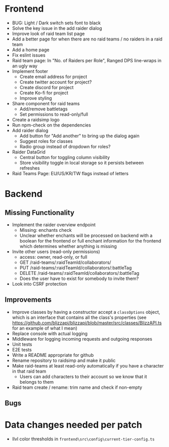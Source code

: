 # Frontend

- BUG: Light / Dark switch sets font to black
- Solve the key issue in the add raider dialog
- Improve look of raid team list page
- Add a better page for when there are no raid teams / no raiders in a raid team
- Add a home page
- Fix eslint issues
- Raid team page: In "No. of Raiders per Role", Ranged DPS line-wraps in an ugly way
- Implement footer
  - Create email address for project
  - Create twitter account for project?
  - Create discord for project
  - Create Ko-fi for project
  - Improve styling
- Share component for raid teams
  - Add/remove battletags
  - Set permissions to read-only/full
- Create a raidsimp logo
- Run npm-check on the dependencies
- Add raider dialog
  - Add button for "Add another" to bring up the dialog again
  - Suggest roles for classes
  - Radio group instead of dropdown for roles?
- Raider DataGrid
  - Central button for toggling column visibility
  - Store visibility toggle in local storage so it persists between refreshes
- Raid Teams Page: EU/US/KR/TW flags instead of letters

# Backend

## Missing Functionality

- Implement the raider overview endpoint
  - Missing: enchants check
  - Unclear whether enchants will be processed on backend with a boolean for the frontend or full enchant information for the frontend which determines whether anything is missing
- Invite other users (read-only permissions)
  - access: owner, read-only, or full
  - GET /raid-teams/:raidTeamId/collaborators/
  - PUT /raid-teams/:raidTeamId/collaborators/:battleTag
  - DELETE /raid-teams/:raidTeamId/collaborators/:battleTag
  - Does the user have to exist for somebody to invite them?
- Look into CSRF protection

## Improvements

- Improve classes by having a constructor accept a `classOptions` object, which is an interface that contains all the class's properties (see https://github.com/blizzapi/blizzapi/blob/master/src/classes/BlizzAPI.ts for an example of what I mean)
- Replace console with actual logging
- Middleware for logging incoming requests and outgoing responses
- Unit tests
- E2E tests
- Write a README appropriate for github
- Rename repository to raidsimp and make it public
- Make raid-teams at least read-only automatically if you have a character in that raid team
  - Users can add characters to their account so we know that it belongs to them
- Raid team create / rename: trim name and check if non-empty

## Bugs

# Data changes needed per patch

- Ilvl color thresholds in `frontend\src\config\current-tier-config.ts`
